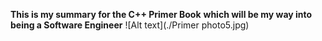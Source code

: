 **This is my summary for the C++ Primer Book**
**which will be my way into being a Software Engineer**
![Alt text](./Primer photo5.jpg)
